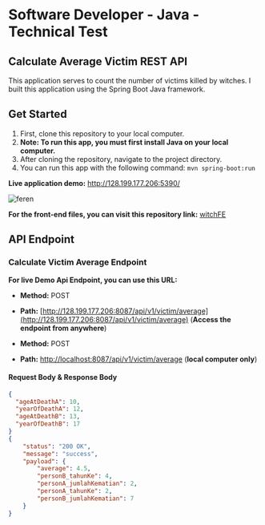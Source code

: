 # Software Developer - Java - Technical Test
## Calculate Average Victim REST API

This application serves to count the number of victims killed by witches. I built this application using the Spring Boot Java framework.

## Get Started 
1. First, clone this repository to your local computer.
2. **Note: To run this app, you must first install Java on your local computer.**
3. After cloning the repository, navigate to the project directory.
4. You can run this app with the following command: `mvn spring-boot:run`

**Live application demo:** http://128.199.177.206:5390/

![feren](https://github.com/Alhuzsyam/witch/assets/64511435/705953a9-345f-44ce-aa90-acfc92ac5654)

**For the front-end files, you can visit this repository link:** [witchFE](https://github.com/Alhuzsyam/witchFE)

## API Endpoint
### Calculate Victim Average Endpoint

**For live Demo Api Endpoint, you can use this URL:**

- **Method:** POST 
- **Path:** [http://128.199.177.206:8087/api/v1/victim/average](http://128.199.177.206:8087/api/v1/victim/average) (**Access the endpoint from anywhere**)

- **Method:** POST 
- **Path:** [http://localhost:8087/api/v1/victim/average](http://localhost:8087/api/v1/victim/average) (**local computer only**)

#### Request Body & Response Body
```json
{
  "ageAtDeathA": 10,
  "yearOfDeathA": 12,
  "ageAtDeathB": 13,
  "yearOfDeathB": 17
}
{
	"status": "200 OK",
	"message": "success",
	"payload": {
		"average": 4.5,
		"personB_tahunKe": 4,
		"personA_jumlahKematian": 2,
		"personA_tahunKe": 2,
		"personB_jumlahKematian": 7
	}
}

